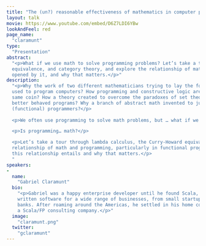 ```yaml
---
title: "The (un?) reasonable effectiveness of mathematics in computer programming"
layout: talk
movie: https://www.youtube.com/embed/D6Z7LDI6YBw
lookAndFeel: red
page_name:
  "claramunt"
type:
  "Presentation"
abstract:
  "<p>What if we use math to solve programming problems? Let’s take a tour through lambda calculus, the Curry-Howard 
  equivalence, and category theory, and explore the relationship of math and programming, the rich span of possibilities 
  opened by it, and why that matters.</p>"
description:
  "<p>Why the work of two different mathematicians trying to lay the foundations for mathematics ended up being directly 
  used to program computers? How programming and constructive logic are tied together and can be seen as two sides of the 
  same coin? How a theory created to overcome the paradoxes of set theory is fundamental to programming and used to write 
  better behaved programs? Why a branch of abstract math invented to justify natural transformations is very popular with 
  (functional) programmers?</p>
  
  <p>We often use programming to solve math problems, but … what if we use math to solve programming problems?</p>

  <p>Is programming… math?</p>

  <p>Let’s take a tour through lambda calculus, the Curry-Howard equivalence, and category theory, and explore the 
  relationship of math and programming, particularly in functional programming and the rich span of possibilities that 
  this relationship entails and why that matters.</p>
  "
speakers:
-
  name:
    "Gabriel Claramunt"
  bio:
    "<p>Gabriel was a happy enterprise developer until he found Scala, fell in love with FP, ruining his life. He has 
    written software for a wide range of businesses, from small startups to Fortune 500 companies and Wall Street 
    banks. After roaming around the Americas, he settled in his home country of Uruguay, where he founded Scalents, 
    a Scala/FP consulting company.</p>"
  image:
    "claramunt.png"
  twitter:
    "gclaramunt"
---
```

